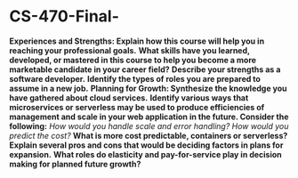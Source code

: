 # CS-470-Final-
**Experiences and Strengths: Explain how this course will help you in reaching your professional goals.**
**What skills have you learned, developed, or mastered in this course to help you become a more marketable candidate in your career field?**
**Describe your strengths as a software developer.**
**Identify the types of roles you are prepared to assume in a new job.**
**Planning for Growth: Synthesize the knowledge you have gathered about cloud services.**
**Identify various ways that microservices or serverless may be used to produce efficiencies of management and scale in your web application in the future. Consider the following:**
*How would you handle scale and error handling?*
*How would you predict the cost?*
**What is more cost predictable, containers or serverless?**
**Explain several pros and cons that would be deciding factors in plans for expansion.**
**What roles do elasticity and pay-for-service play in decision making for planned future growth?**
